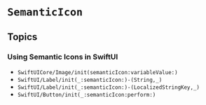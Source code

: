 # ``SemanticIcon``

## Topics

### Using Semantic Icons in SwiftUI

- ``SwiftUICore/Image/init(semanticIcon:variableValue:)``
- ``SwiftUI/Label/init(_:semanticIcon:)-(String,_)``
- ``SwiftUI/Label/init(_:semanticIcon:)-(LocalizedStringKey,_)``
- ``SwiftUI/Button/init(_:semanticIcon:perform:)``
